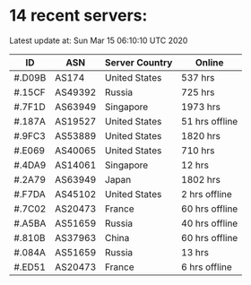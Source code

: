 # 14 recent servers:

Latest update at: Sun Mar 15 06:10:10 UTC 2020

| ID | ASN | Server Country | Online |
| -- | --- | -------------- | ------ |
| #.D09B | AS174 | United States | 537 hrs |
| #.15CF | AS49392 | Russia | 725 hrs |
| #.7F1D | AS63949 | Singapore | 1973 hrs |
| #.187A | AS19527 | United States | 51 hrs offline |
| #.9FC3 | AS53889 | United States | 1820 hrs |
| #.E069 | AS40065 | United States | 710 hrs |
| #.4DA9 | AS14061 | Singapore | 12 hrs |
| #.2A79 | AS63949 | Japan | 1802 hrs |
| #.F7DA | AS45102 | United States | 2 hrs offline |
| #.7C02 | AS20473 | France | 60 hrs offline |
| #.A5BA | AS51659 | Russia | 40 hrs offline |
| #.810B | AS37963 | China | 60 hrs offline |
| #.084A | AS51659 | Russia | 13 hrs |
| #.ED51 | AS20473 | France | 6 hrs offline |

